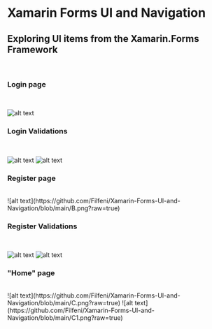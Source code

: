 # Xamarin Forms UI and Navigation
 ## Exploring UI items from the Xamarin.Forms Framework
 <br/>
 
 ### Login page
 <br/>
 
 ![alt text](https://github.com/Filfeni/Xamarin-Forms-UI-and-Navigation/blob/main/A.png?raw=true)
 <br/>
 
 ### Login Validations
 <br/>
 
 ![alt text](https://github.com/Filfeni/Xamarin-Forms-UI-and-Navigation/blob/main/A1.png?raw=true)
 ![alt text](https://github.com/Filfeni/Xamarin-Forms-UI-and-Navigation/blob/main/A2.png?raw=true)
 <br/>
 
 ### Register page
 
 <br/>
 ![alt text](https://github.com/Filfeni/Xamarin-Forms-UI-and-Navigation/blob/main/B.png?raw=true)
 <br/>
 
 ### Register Validations
 <br/>
 
 ![alt text](https://github.com/Filfeni/Xamarin-Forms-UI-and-Navigation/blob/main/B1.png?raw=true)
 ![alt text](https://github.com/Filfeni/Xamarin-Forms-UI-and-Navigation/blob/main/B2.png?raw=true)
 <br/>
 
 ### "Home" page
 
 <br/>
 ![alt text](https://github.com/Filfeni/Xamarin-Forms-UI-and-Navigation/blob/main/C.png?raw=true)
 ![alt text](https://github.com/Filfeni/Xamarin-Forms-UI-and-Navigation/blob/main/C1.png?raw=true)
